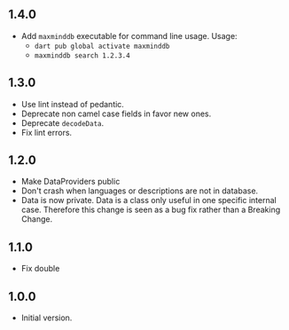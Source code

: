 ## 1.4.0

- Add `maxminddb` executable for command line usage. Usage:
  - `dart pub global activate maxminddb`
  - `maxminddb search 1.2.3.4`

## 1.3.0

- Use lint instead of pedantic.
- Deprecate non camel case fields in favor new ones.
- Deprecate `decodeData`.
- Fix lint errors.

## 1.2.0

- Make DataProviders public
- Don't crash when languages or descriptions are not in database.
- Data is now private. Data is a class only useful in one specific internal case. Therefore this change is seen as a bug fix rather than a Breaking Change.

## 1.1.0

- Fix double

## 1.0.0

- Initial version.
